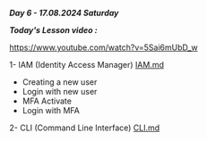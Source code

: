 _**Day 6 - 17.08.2024 Saturday**_

**_Today's Lesson video :_**

https://www.youtube.com/watch?v=5Sai6mUbD_w

1- IAM (Identity Access Manager)  [IAM.md](IAM.md)
- Creating a new user
- Login with new user
- MFA Activate
- Login with MFA


2- CLI (Command Line Interface)  [CLI.md](CLI.md)
